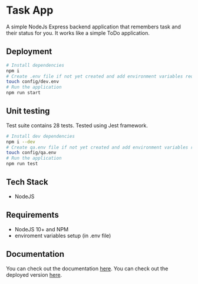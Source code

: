 # Task App

A simple NodeJs Express backend application that remembers task and their status for you.
It works like a simple ToDo application.

## Deployment

```bash
# Install dependencies
npm i
# Create .env file if not yet created and add environment variables required in /src/config.js
touch config/dev.env
# Run the application
npm run start
```

## Unit testing

Test suite contains 28 tests. Tested using Jest framework.

```bash
# Install dev dependencies
npm i --dev
# Create qa.env file if not yet created and add environment variables required in /src/config.js
touch config/qa.env
# Run the application
npm run test
```

## Tech Stack

- NodeJS

## Requirements

- NodeJS 10+ and NPM
- enviroment variables setup (in .env file)

## Documentation

You can check out the documentation [here](./docs/TaskAPIDoc.md).
You can check out the deployed version [here](https://documenter.getpostman.com/view/8553846/TVt18jZN).
